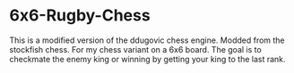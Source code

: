 # 6x6-Rugby-Chess

This is a modified version of the ddugovic chess engine. Modded from the stockfish chess. For my chess variant on a 6x6 board.
The goal is to checkmate the enemy king or winning by getting your king to the last rank.
